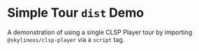 # Simple Tour `dist` Demo

A demonstration of using a single CLSP Player tour by importing `@skylineos/clsp-player` via a `script` tag.
